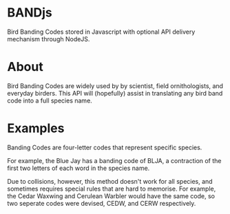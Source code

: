 BANDjs
======

Bird Banding Codes stored in Javascript with optional API delivery mechanism through NodeJS.

About
======

Bird Banding Codes are widely used by by scientist, field ornithologists, and everyday birders. This API will (hopefully) assist in translating any bird band code into a full species name.

Examples
========

Banding Codes are four-letter codes that represent specific species. 

For example, the Blue Jay has a banding code of BLJA, a contraction of the first two letters of each word in the species name. 

Due to collisions, however, this method doesn't work for all species, and sometimes requires special rules that are hard to memorise. For example, the Cedar Waxwing and Cerulean Warbler would have the same code, so two seperate codes were devised, CEDW, and CERW respectively.

